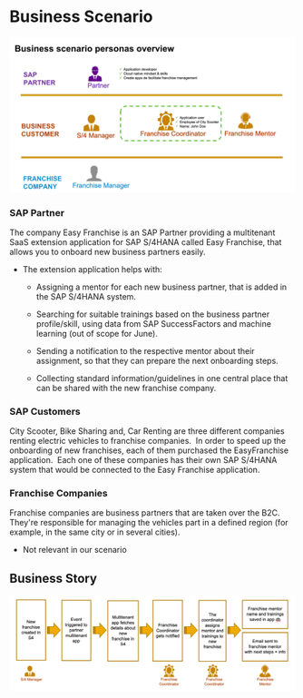 # Business Scenario 
![Persona Overview](./images/EasyFranchise%20persona.png)


### SAP Partner ​

The company Easy Franchise is an SAP Partner providing a multitenant SaaS extension application for SAP S/4HANA called Easy Franchise, that allows you to onboard new business partners easily. ​

- The extension application helps with:​

    - Assigning a mentor for each new business partner, that is added in the SAP S/4HANA system.​

    - Searching for suitable trainings based on the business partner profile/skill, using data from SAP SuccessFactors and machine learning (out of scope for June).​

    - Sending a notification to the respective mentor about their assignment, so that they can prepare the next onboarding steps.​

    - Collecting standard information/guidelines in one central place that can be shared with the new franchise company.​

### SAP Customers​

City Scooter, Bike Sharing and, Car Renting are three different companies renting electric vehicles to franchise companies. ​
In order to speed up the onboarding of new franchises, each of them purchased the EasyFranchise application. ​
Each one of these companies has their own SAP S/4HANA system that would be connected to the Easy Franchise application.

### Franchise Companies​

Franchise companies are business partners that are taken over the B2C. They're responsible for managing the vehicles part in a defined region (for example, in the same city or in several cities).

- Not relevant in our scenario​

## Business Story

![Business Story](./images/Business%20Story.png)
